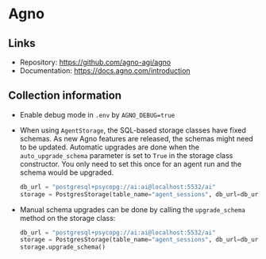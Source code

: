# Agno

## Links

- Repository: https://github.com/agno-agi/agno
- Documentation: https://docs.agno.com/introduction

## Collection information

- Enable debug mode in `.env` by `AGNO_DEBUG=true`
- When using `AgentStorage`, the SQL-based storage classes have fixed schemas. As new Agno features are released, the schemas might need to be updated. Automatic upgrades are done when the `auto_upgrade_schema` parameter is set to `True` in the storage class constructor. You only need to set this once for an agent run and the schema would be upgraded.

  ```python
  db_url = "postgresql+psycopg://ai:ai@localhost:5532/ai"
  storage = PostgresStorage(table_name="agent_sessions", db_url=db_url, auto_upgrade_schema=True)
  ```

- Manual schema upgrades can be done by calling the `upgrade_schema` method on the storage class:
  ```python
  db_url = "postgresql+psycopg://ai:ai@localhost:5532/ai"
  storage = PostgresStorage(table_name="agent_sessions", db_url=db_url)
  storage.upgrade_schema()
  ```
